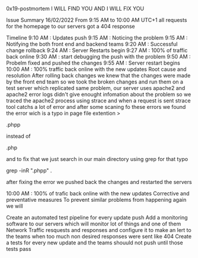 0x19-postmortem I WILL FIND YOU AND I WILL FIX YOU

Issue Summary 16/02/2022 From 9:15 AM to 10:00 AM UTC+1 all requests for the homepage to our servers got a 404 response

Timeline 9:10 AM : Updates push 9:15 AM : Noticing the problem 9:15 AM : Notifying the both front end and backend teams 9:20 AM : Successful change rollback 9:24 AM : Server Restarts begin 9:27 AM : 100% of traffic back online 9:30 AM : start debugging the push with the problem 9:50 AM : Probelm fixed and pushed the changes 9:55 AM : Server restart begins 10:00 AM : 100% traffic back online with the new updates Root cause and resolution After rolling back changes we knew that the changes were made by the front end team so we took the broken changes and run them on a test server which replicated same problem, our server uses apache2 and apache2 error logs didn't give enought infomation about the problem so we traced the apache2 process using strace and when a request is sent strace tool catchs a lot of error and after some scaning fo these errors we found the error wich is a typo in page file extention >

.phpp

instead of

.php

and to fix that we just search in our main directory using grep for that typo

grep -inR ".phpp" .

after fixing the error we pushed back the changes and restarted the servers

10:00 AM : 100% of trafic back online with the new updates Corrective and preventative measures To prevent similar problems from happening again we will

Create an automated test pipeline for every update push Add a monitoring software to our servers which will monitor lot of things and one of them Network Traffic resquests and responses and configure it to make an lert to the teams when too much non desired responses were sent like 404 Create a tests for every new update and the teams shouuld not push until those tests pass
